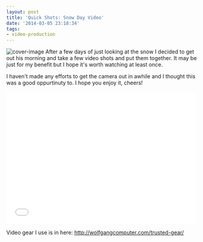 ```yaml
---
layout: post
title: 'Quick Shots: Snow Day Video'
date: '2014-03-05 23:18:34'
tags:
- video-production
---
```


![cover-image](/content/images/2014/Mar/DSC_0475-1.jpg)
After a few days of just looking at the snow I decided to get out his morning and take a few video shots and put them together. It may be just for my benefit but I hope it's worth watching at least once.

I haven't made any efforts to get the camera out in awhile and I thought this was a good oppurtinuty to. I hope you enjoy it, cheers!

<iframe width="500px" height="350px" src="//www.youtube.com/embed/R-Dz7Cd1cP4?list=UUb4R-LN225yzkAn669bc3qg" frameborder="0" allowfullscreen></iframe>

Video gear I use is in here: http://wolfgangcomputer.com/trusted-gear/